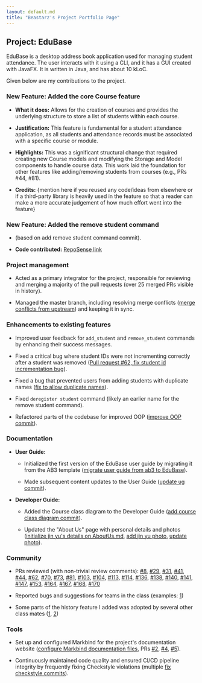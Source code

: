 ```yaml
---
layout: default.md
title: "Beastarz's Project Portfolio Page"
---
```


## Project: EduBase

EduBase is a desktop address book application used for managing student attendance. The user interacts with it using a CLI, and it has a GUI created with JavaFX. It is written in Java, and has about 10 kLoC.

Given below are my contributions to the project.

### New Feature: Added the core Course feature

* **What it does:** Allows for the creation of courses and provides the underlying structure to store a list of students within each course.

* **Justification:** This feature is fundamental for a student attendance application, as all students and attendance records must be associated with a specific course or module.

* **Highlights:** This was a significant structural change that required creating new Course models and modifying the Storage and Model components to handle course data. This work laid the foundation for other features like adding/removing students from courses (e.g., PRs #44, #81).

* **Credits:** {mention here if you reused any code/ideas from elsewhere or if a third-party library is heavily used in the feature so that a reader can make a more accurate judgement of how much effort went into the feature}

### New Feature: Added the remove student command

* (based on add remove student command commit).

* **Code contributed:** [RepoSense link](https://github.com/AY2526S1-CS2103T-T13-4/tp)

### Project management

* Acted as a primary integrator for the project, responsible for reviewing and merging a majority of the pull requests (over 25 merged PRs visible in history).

* Managed the master branch, including resolving merge conflicts ([merge conflicts from upstream](https://github.com/AY2526S1-CS2103T-T13-4/tp/commits/main)) and keeping it in sync.

### Enhancements to existing features

* Improved user feedback for `add_student` and `remove_student` commands by enhancing their success messages.

* Fixed a critical bug where student IDs were not incrementing correctly after a student was removed ([Pull request #62, fix student id incrementation bug](https://github.com/AY2526S1-CS2103T-T13-4/tp/pull/62)).

* Fixed a bug that prevented users from adding students with duplicate names ([fix to allow duplicate names](https://github.com/AY2526S1-CS2103T-T13-4/tp/commits/main)).

* Fixed `deregister student` command (likely an earlier name for the remove student command).

* Refactored parts of the codebase for improved OOP ([improve OOP commit](https://github.com/AY2526S1-CS2103T-T13-4/tp/commits/main)).

### Documentation

* **User Guide:**

  * Initialized the first version of the EduBase user guide by migrating it from the AB3 template ([migrate user guide from ab3 to EduBase](https://github.com/AY2526S1-CS2103T-T13-4/tp/commits/main)).

  * Made subsequent content updates to the User Guide ([update ug commit](https://github.com/AY2526S1-CS2103T-T13-4/tp/commits/main)).

* **Developer Guide:**

  * Added the Course class diagram to the Developer Guide ([add course class diagram commit](https://github.com/AY2526S1-CS2103T-T13-4/tp/commits/main)).

  * Updated the "About Us" page with personal details and photos ([initialize jin yu's details on AboutUs.md](https://github.com/AY2526S1-CS2103T-T13-4/tp/commits/main), [add jin yu photo](https://github.com/AY2526S1-CS2103T-T13-4/tp/commits/main), [update photo](https://github.com/AY2526S1-CS2103T-T13-4/tp/commits/main)).

### Community

* PRs reviewed (with non-trivial review comments): [#8](https://github.com/AY2526S1-CS2103T-T13-4/tp/pull/8), [#29](https://github.com/AY2526S1-CS2103T-T13-4/tp/pull/29), [#31](https://github.com/AY2526S1-CS2103T-T13-4/tp/pull/31), [#41](https://github.com/AY2526S1-CS2103T-T13-4/tp/pull/41), [#44](https://github.com/AY2526S1-CS2103T-T13-4/tp/pull/44), [#62](https://github.com/AY2526S1-CS2103T-T13-4/tp/pull/62), [#70](https://github.com/AY2526S1-CS2103T-T13-4/tp/pull/70), [#73](https://github.com/AY2526S1-CS2103T-T13-4/tp/pull/73), [#81](https://github.com/AY2526S1-CS2103T-T13-4/tp/pull/81), [#103](https->://github.com/AY2526S1-CS2103T-T13-4/tp/pull/103), [#104](https://github.com/AY2526S1-CS2103T-T13-4/tp/pull/104), [#113](https://github.com/AY2526S1-CS2103T-T13-4/tp/pull/113), [#114](https://github.com/AY2526S1-CS2103T-T13-4/tp/pull/114), [#136](https://github.com/AY2526S1-CS2103T-T13-4/tp/pull/136), [#138](https://github.com/AY2526S1-CS2103T-T13-4/tp/pull/138), [#140](https://github.com/AY2526S1-CS2103T-T13-4/tp/pull/140), [#141](https://github.com/AY2526S1-CS2103T-T13-4/tp/pull/141), [#147](https://github.com/AY2526S1-CS2103T-T13-4/tp/pull/147), [#153](https://github.com/AY2526S1-CS2103T-T13-4/tp/pull/153), [#164](https://github.com/AY2526S1-CS2103T-T13-4/tp/pull/164), [#167](https://github.com/AY2526S1-CS2103T-T13-4/tp/pull/167), [#168](https://github.com/AY2526S1-CS2103T-T13-4/tp/pull/168), [#170](https://github.com/AY2526S1-CS2103T-T13-4/tp/pull/170)

* Reported bugs and suggestions for teams in the class (examples: [1](https://github.com/AY2526S1-CS2103T-T13-4/tp/issues?q=is%3Aissue%20state%3Aclosed%20assignee%3ABeastarz))

* Some parts of the history feature I added was adopted by several other class mates ([1](https://github.com/AY2526S1-CS2103T-T13-4/tp), [2](https://github.com/AY2526S1-CS2103T-T13-4/tp))

### Tools

* Set up and configured Markbind for the project's documentation website ([configure Markbind documentation files](https://github.com/AY2526S1-CS2103T-T13-4/tp/commits/main), PRs [#2](https://github.com/AY2526S1-CS2103T-T13-4/tp/pull/2), [#4](httpss://github.com/AY2526S1-CS2103T-T13-4/tp/pull/4), [#5](httpss://github.com/AY2526S1-CS2103T-T13-4/tp/pull/5)).

* Continuously maintained code quality and ensured CI/CD pipeline integrity by frequently fixing Checkstyle violations (multiple [fix checkstyle commits](https://github.com/AY2526S1-CS2103T-T13-4/tp/commits/main)).
